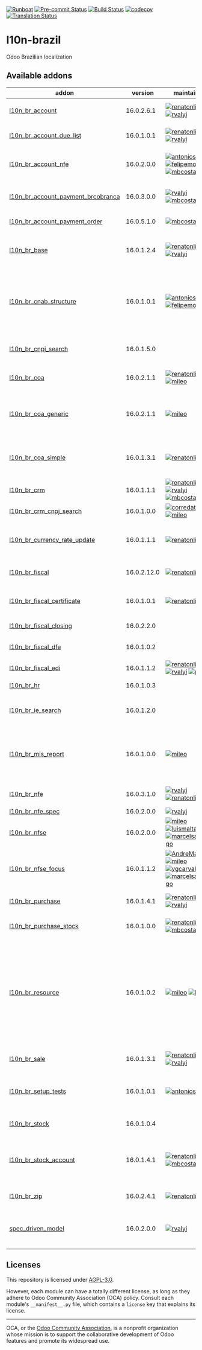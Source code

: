 
[![Runboat](https://img.shields.io/badge/runboat-Try%20me-875A7B.png)](https://runboat.odoo-community.org/builds?repo=OCA/l10n-brazil&target_branch=16.0)
[![Pre-commit Status](https://github.com/OCA/l10n-brazil/actions/workflows/pre-commit.yml/badge.svg?branch=16.0)](https://github.com/OCA/l10n-brazil/actions/workflows/pre-commit.yml?query=branch%3A16.0)
[![Build Status](https://github.com/OCA/l10n-brazil/actions/workflows/test.yml/badge.svg?branch=16.0)](https://github.com/OCA/l10n-brazil/actions/workflows/test.yml?query=branch%3A16.0)
[![codecov](https://codecov.io/gh/OCA/l10n-brazil/branch/16.0/graph/badge.svg)](https://codecov.io/gh/OCA/l10n-brazil)
[![Translation Status](https://translation.odoo-community.org/widgets/l10n-brazil-16-0/-/svg-badge.svg)](https://translation.odoo-community.org/engage/l10n-brazil-16-0/?utm_source=widget)

<!-- /!\ do not modify above this line -->

# l10n-brazil

Odoo Brazilian localization

<!-- /!\ do not modify below this line -->

<!-- prettier-ignore-start -->

[//]: # (addons)

Available addons
----------------
addon | version | maintainers | summary
--- | --- | --- | ---
[l10n_br_account](l10n_br_account/) | 16.0.2.6.1 | [![renatonlima](https://github.com/renatonlima.png?size=30px)](https://github.com/renatonlima) [![rvalyi](https://github.com/rvalyi.png?size=30px)](https://github.com/rvalyi) | Invoicing and accounting entries for Brazil
[l10n_br_account_due_list](l10n_br_account_due_list/) | 16.0.1.0.1 | [![renatonlima](https://github.com/renatonlima.png?size=30px)](https://github.com/renatonlima) [![rvalyi](https://github.com/rvalyi.png?size=30px)](https://github.com/rvalyi) | Brazilian Account Due List
[l10n_br_account_nfe](l10n_br_account_nfe/) | 16.0.2.0.0 | [![antoniospneto](https://github.com/antoniospneto.png?size=30px)](https://github.com/antoniospneto) [![felipemotter](https://github.com/felipemotter.png?size=30px)](https://github.com/felipemotter) [![mbcosta](https://github.com/mbcosta.png?size=30px)](https://github.com/mbcosta) | Integration between l10n_br_account and l10n_br_nfe
[l10n_br_account_payment_brcobranca](l10n_br_account_payment_brcobranca/) | 16.0.3.0.0 | [![rvalyi](https://github.com/rvalyi.png?size=30px)](https://github.com/rvalyi) [![mbcosta](https://github.com/mbcosta.png?size=30px)](https://github.com/mbcosta) | receivable Boletos and CNAB using the BRCobranca lib
[l10n_br_account_payment_order](l10n_br_account_payment_order/) | 16.0.5.1.0 | [![mbcosta](https://github.com/mbcosta.png?size=30px)](https://github.com/mbcosta) | Brazilian Payment Order
[l10n_br_base](l10n_br_base/) | 16.0.1.2.4 | [![renatonlima](https://github.com/renatonlima.png?size=30px)](https://github.com/renatonlima) [![rvalyi](https://github.com/rvalyi.png?size=30px)](https://github.com/rvalyi) | Customization of base module for implementations in Brazil.
[l10n_br_cnab_structure](l10n_br_cnab_structure/) | 16.0.1.0.1 | [![antoniospneto](https://github.com/antoniospneto.png?size=30px)](https://github.com/antoniospneto) [![felipemotter](https://github.com/felipemotter.png?size=30px)](https://github.com/felipemotter) | This module allows defining the structure for generating the CNAB file. Used to exchange information with Brazilian banks.
[l10n_br_cnpj_search](l10n_br_cnpj_search/) | 16.0.1.5.0 |  | Integração com os Webservices da ReceitaWS e SerPro
[l10n_br_coa](l10n_br_coa/) | 16.0.2.1.1 | [![renatonlima](https://github.com/renatonlima.png?size=30px)](https://github.com/renatonlima) [![mileo](https://github.com/mileo.png?size=30px)](https://github.com/mileo) | Base do Planos de Contas brasileiros
[l10n_br_coa_generic](l10n_br_coa_generic/) | 16.0.2.1.1 | [![mileo](https://github.com/mileo.png?size=30px)](https://github.com/mileo) | Plano de Contas para empresas do Regime normal (Micro e pequenas empresas)
[l10n_br_coa_simple](l10n_br_coa_simple/) | 16.0.1.3.1 | [![renatonlima](https://github.com/renatonlima.png?size=30px)](https://github.com/renatonlima) | Plano de Contas ITG 1000 para Microempresas e Empresa de Pequeno Porte
[l10n_br_crm](l10n_br_crm/) | 16.0.1.1.1 | [![renatonlima](https://github.com/renatonlima.png?size=30px)](https://github.com/renatonlima) [![rvalyi](https://github.com/rvalyi.png?size=30px)](https://github.com/rvalyi) [![mbcosta](https://github.com/mbcosta.png?size=30px)](https://github.com/mbcosta) | Brazilian Localization CRM
[l10n_br_crm_cnpj_search](l10n_br_crm_cnpj_search/) | 16.0.1.0.0 | [![corredato](https://github.com/corredato.png?size=30px)](https://github.com/corredato) [![mileo](https://github.com/mileo.png?size=30px)](https://github.com/mileo) | CNPJ search in CRM Lead
[l10n_br_currency_rate_update](l10n_br_currency_rate_update/) | 16.0.1.1.1 | [![renatonlima](https://github.com/renatonlima.png?size=30px)](https://github.com/renatonlima) | Update exchange rates using OCA modules for Brazil
[l10n_br_fiscal](l10n_br_fiscal/) | 16.0.2.12.0 | [![renatonlima](https://github.com/renatonlima.png?size=30px)](https://github.com/renatonlima) | Fiscal module/tax engine for Brazil
[l10n_br_fiscal_certificate](l10n_br_fiscal_certificate/) | 16.0.1.0.1 | [![renatonlima](https://github.com/renatonlima.png?size=30px)](https://github.com/renatonlima) | A1 fiscal certificate management for Brazil
[l10n_br_fiscal_closing](l10n_br_fiscal_closing/) | 16.0.2.2.0 |  | Period fiscal closing
[l10n_br_fiscal_dfe](l10n_br_fiscal_dfe/) | 16.0.1.0.2 |  | Distribuição de documentos fiscais
[l10n_br_fiscal_edi](l10n_br_fiscal_edi/) | 16.0.1.1.2 | [![renatonlima](https://github.com/renatonlima.png?size=30px)](https://github.com/renatonlima) [![rvalyi](https://github.com/rvalyi.png?size=30px)](https://github.com/rvalyi) [![mileo](https://github.com/mileo.png?size=30px)](https://github.com/mileo) | Common EDI fiscal features
[l10n_br_hr](l10n_br_hr/) | 16.0.1.0.3 |  | Brazilian Localization HR
[l10n_br_ie_search](l10n_br_ie_search/) | 16.0.1.2.0 |  | Integração com a API SintegraWS e SEFAZ
[l10n_br_mis_report](l10n_br_mis_report/) | 16.0.1.0.0 | [![mileo](https://github.com/mileo.png?size=30px)](https://github.com/mileo) | Templates de relatórios contábeis brasileiros: Balanço Patrimonial e DRE
[l10n_br_nfe](l10n_br_nfe/) | 16.0.3.1.0 | [![rvalyi](https://github.com/rvalyi.png?size=30px)](https://github.com/rvalyi) [![renatonlima](https://github.com/renatonlima.png?size=30px)](https://github.com/renatonlima) | Eletronic Invoicing for Brazil / NF-e
[l10n_br_nfe_spec](l10n_br_nfe_spec/) | 16.0.2.0.0 | [![rvalyi](https://github.com/rvalyi.png?size=30px)](https://github.com/rvalyi) | nfe spec
[l10n_br_nfse](l10n_br_nfse/) | 16.0.2.0.0 | [![mileo](https://github.com/mileo.png?size=30px)](https://github.com/mileo) [![luismalta](https://github.com/luismalta.png?size=30px)](https://github.com/luismalta) [![marcelsavegnago](https://github.com/marcelsavegnago.png?size=30px)](https://github.com/marcelsavegnago) | Root electronic invoice for service / NFS-e module
[l10n_br_nfse_focus](l10n_br_nfse_focus/) | 16.0.1.1.2 | [![AndreMarcos](https://github.com/AndreMarcos.png?size=30px)](https://github.com/AndreMarcos) [![mileo](https://github.com/mileo.png?size=30px)](https://github.com/mileo) [![ygcarvalh](https://github.com/ygcarvalh.png?size=30px)](https://github.com/ygcarvalh) [![marcelsavegnago](https://github.com/marcelsavegnago.png?size=30px)](https://github.com/marcelsavegnago) | NFS-e (FocusNFE)
[l10n_br_purchase](l10n_br_purchase/) | 16.0.1.4.1 | [![renatonlima](https://github.com/renatonlima.png?size=30px)](https://github.com/renatonlima) [![rvalyi](https://github.com/rvalyi.png?size=30px)](https://github.com/rvalyi) | Brazilian Localization Purchase
[l10n_br_purchase_stock](l10n_br_purchase_stock/) | 16.0.1.0.0 | [![renatonlima](https://github.com/renatonlima.png?size=30px)](https://github.com/renatonlima) [![mbcosta](https://github.com/mbcosta.png?size=30px)](https://github.com/mbcosta) | Brazilian Localization Purchase Stock
[l10n_br_resource](l10n_br_resource/) | 16.0.1.0.2 | [![mileo](https://github.com/mileo.png?size=30px)](https://github.com/mileo) [![lfdivino](https://github.com/lfdivino.png?size=30px)](https://github.com/lfdivino) | This module extend core resource to create important brazilian informations. Define a Brazilian calendar and some tools to compute dates used in financial and payroll modules
[l10n_br_sale](l10n_br_sale/) | 16.0.1.3.1 | [![renatonlima](https://github.com/renatonlima.png?size=30px)](https://github.com/renatonlima) [![rvalyi](https://github.com/rvalyi.png?size=30px)](https://github.com/rvalyi) | Brazilian Localization Sale
[l10n_br_setup_tests](l10n_br_setup_tests/) | 16.0.1.0.1 | [![antoniospneto](https://github.com/antoniospneto.png?size=30px)](https://github.com/antoniospneto) | Modules for Odoo's Brazil-focused usability with integration tests.
[l10n_br_stock](l10n_br_stock/) | 16.0.1.0.4 |  | Brazilian Localization Warehouse
[l10n_br_stock_account](l10n_br_stock_account/) | 16.0.1.4.1 | [![renatonlima](https://github.com/renatonlima.png?size=30px)](https://github.com/renatonlima) [![mbcosta](https://github.com/mbcosta.png?size=30px)](https://github.com/mbcosta) | Invoice from Picking (nota fiscal de remessa) and other WMS overrides
[l10n_br_zip](l10n_br_zip/) | 16.0.2.4.1 | [![renatonlima](https://github.com/renatonlima.png?size=30px)](https://github.com/renatonlima) | Brazilian Localisation ZIP Codes
[spec_driven_model](spec_driven_model/) | 16.0.2.0.0 | [![rvalyi](https://github.com/rvalyi.png?size=30px)](https://github.com/rvalyi) | XML binding for Odoo: XML to Odoo models and models to XML.

[//]: # (end addons)

<!-- prettier-ignore-end -->

## Licenses

This repository is licensed under [AGPL-3.0](LICENSE).

However, each module can have a totally different license, as long as they adhere to Odoo Community Association (OCA)
policy. Consult each module's `__manifest__.py` file, which contains a `license` key
that explains its license.

----
OCA, or the [Odoo Community Association](http://odoo-community.org/), is a nonprofit
organization whose mission is to support the collaborative development of Odoo features
and promote its widespread use.
